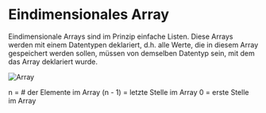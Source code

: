 # Eindimensionales Array

Eindimensionale Arrays sind im Prinzip einfache Listen. Diese Arrays werden mit einem Datentypen deklariert, d.h. alle Werte, die in diesem Array gespeichert werden sollen, müssen von demselben Datentyp sein, mit dem das Array deklariert wurde.

![Array](https://user-images.githubusercontent.com/62242723/200885500-5f55e7ff-8ae5-4aa4-8d90-c5d1089c0f46.png)

n = # der Elemente im Array
(n - 1) = letzte Stelle im Array
0 = erste Stelle im Array
